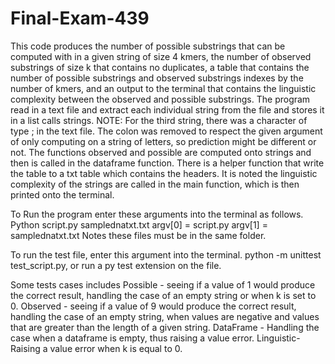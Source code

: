 # Final-Exam-439
This code produces the number of possible substrings that can be computed with in a given string of size 4 kmers, the number of observed substrings of size k that contains no duplicates, a table that contains the number of possible substrings and observed substrings indexes by the number of kmers, and an output to the terminal that contains the linguistic complexity between the observed and possible substrings. The program read in a text file and extract each individual string from the file and stores it in a list calls strings. NOTE: For the third string, there was a character of type ; in the text file. The colon was removed to respect the given argument of only computing on a string of letters, so prediction might be different or not. The functions observed and possible are computed onto strings and then is called in the dataframe function. There is a helper function that write the table to a txt table which contains the headers. It is noted the linguistic complexity of the strings are called in the main function, which is then printed onto the terminal. 

To Run the program enter these arguments into the terminal as follows.
Python script.py samplednatxt.txt
argv[0] = script.py
argv[1] = samplednatxt.txt 
Notes these files must be in the same folder. 

To run the test file, enter this argument into the terminal. 
python -m unittest test_script.py, or run a py test extension on the file. 

Some tests cases includes
Possible - seeing if a value of 1 would produce the correct result, handling the case of an empty string or when k is set to 0.
Observed - seeing if a value of 9 would produce the correct result, handling the case of an empty string, when values are negative and values that are greater than the length of a given string.
DataFrame - Handling the case when a dataframe is empty, thus raising a value error.
Linguistic- Raising a value error when k is equal to 0. 
